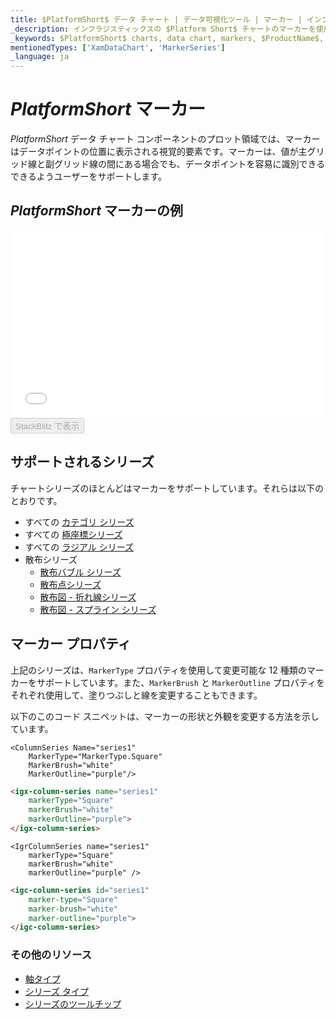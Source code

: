 ```yaml
---
title: $PlatformShort$ データ チャート | データ可視化ツール | マーカー | インフラジスティックス
_description: インフラジスティックスの $Platform Short$ チャートのマーカーを使用して、値が主グリッド線と副グリッド線の間にある場合でもデータ 　ポイントを識別します。$ProductName$ グラフのマーク機能をお試しください!
_keywords: $PlatformShort$ charts, data chart, markers, $ProductName$, Infragistics, $PlatformShort$ チャート, データ チャート, マーカー, インフラジスティックス
mentionedTypes: ['XamDataChart', 'MarkerSeries']
_language: ja
---
```

# $PlatformShort$ マーカー

$PlatformShort$ データ チャート コンポーネントのプロット領域では、マーカーはデータポイントの位置に表示される視覚的要素です。マーカーは、値が主グリッド線と副グリッド線の間にある場合でも、データポイントを容易に識別できるできるようユーザーをサポートします。

## $PlatformShort$ マーカーの例

<div class="sample-container loading" style="height: 300px">
    <iframe id="data-chart-series-markers-iframe" src='{environment:dvDemosBaseUrl}/charts/data-chart-series-markers' width="100%" height="100%" seamless frameBorder="0" onload="onXPlatSampleIframeContentLoaded(this);" alt="$PlatformShort$ マーカーの例"></iframe>
</div>
<div>
    <button data-localize="stackblitz" disabled class="stackblitz-btn" data-iframe-id="data-chart-series-markers-iframe" data-demos-base-url="{environment:dvDemosBaseUrl}">StackBlitz で表示
    </button>
<sample-button src="charts/data-chart/series-markers"></sample-button>

</div>

<div class="divider--half"></div>

## サポートされるシリーズ

チャートシリーズのほとんどはマーカーをサポートしています。それらは以下のとおりです。

* すべての [カテゴリ シリーズ](data-chart-type-category-series.md)
* すべての [極座標シリーズ](data-chart-type-polar-series.md)
* すべての [ラジアル シリーズ](data-chart-type-radial-series.md)
* 散布シリーズ
    - [散布バブル シリーズ](data-chart-type-scatter-bubble-series.md)
    - [散布点シリーズ](data-chart-type-scatter-point-series.md)
    - [散布図 - 折れ線シリーズ](data-chart-type-scatter-line-series.md)
    - [散布図 - スプライン シリーズ](data-chart-type-scatter-spline-series.md)


## マーカー プロパティ

上記のシリーズは、`MarkerType` プロパティを使用して変更可能な 12 種類のマーカーをサポートしています。また、`MarkerBrush` と `MarkerOutline` プロパティをそれぞれ使用して、塗りつぶしと線を変更することもできます。

以下のこのコード スニペットは、マーカーの形状と外観を変更する方法を示しています。

```razor
<ColumnSeries Name="series1"
    MarkerType="MarkerType.Square"
    MarkerBrush="white"
    MarkerOutline="purple"/>
```

```html
<igx-column-series name="series1"
    markerType="Square"
    markerBrush="white"
    markerOutline="purple">
</igx-column-series>
```

```tsx
<IgrColumnSeries name="series1"
    markerType="Square"
    markerBrush="white"
    markerOutline="purple" />
```

```html
<igc-column-series id="series1"
    marker-type="Square"
    marker-brush="white"
    marker-outline="purple">
</igc-column-series>
```

<!-- TODO add this section when we add MarkerTemplate

## マーカー テンプレート


`MarkerTemplate` プロパティを使用してカスタム形状を指定できます。

以下のこのコード スニペットは、データポイントの値を使用してカスタム マーカーを作成する方法を示しています。


```html
 <igx-data-chart
    [dataSource]="dataSource"
    width="700px"
    height="500px">

    TODO

 </igx-data-chart>
```

```tsx
<IgrColumnSeries name="series1"
    markerTemplate="customMarker" />
``` -->

### その他のリソース

- [軸タイプ](data-chart-axis-types.md)
- [シリーズ タイプ](data-chart-series-types.md)
- [シリーズのツールチップ](data-chart-series-tooltips.md)

